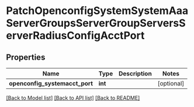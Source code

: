 # PatchOpenconfigSystemSystemAaaServerGroupsServerGroupServersServerRadiusConfigAcctPort

## Properties
Name | Type | Description | Notes
------------ | ------------- | ------------- | -------------
**openconfig_systemacct_port** | **int** |  | [optional] 

[[Back to Model list]](../README.md#documentation-for-models) [[Back to API list]](../README.md#documentation-for-api-endpoints) [[Back to README]](../README.md)


